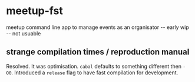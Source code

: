 # meetup-fst
meetup command line app to manage events as an organisator -- early wip -- not usuable

## strange compilation times / reproduction manual

Resolved. It was optimisation. `cabal` defaults to something different then `-O0`.
Introduced a `release` flag to have fast compilation for development.

